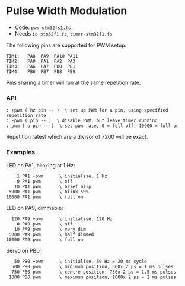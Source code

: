 # Pulse Width Modulation

* Code: `pwm-stm32fs1.fs`
* Needs `io-stm32f1.fs`, `timer-stm32f1.fs`

The following pins are supported for PWM setup:

    TIM1:   PA8  PA9  PA10 PA11
    TIM2:   PA0  PA1  PA2  PA3
    TIM3:   PA6  PA7  PB0  PB1
    TIM4:   PB6  PB7  PB8  PB9

Pins sharing a timer will run at the same repetition rate.

### API

```forth
: +pwm ( hz pin -- )  \ set up PWM for a pin, using specified repetition rate
: -pwm ( pin -- )  \ disable PWM, but leave timer running
: pwm ( u pin -- )  \ set pwm rate, 0 = full off, 10000 = full on
```

Repetition ratest which are a divisor of 7200 will be exact.

### Examples

LED on PA1, blinking at 1 Hz:

```forth
    1 PA1 +pwm      \ initialise, 1 Hz
    0 PA1 pwm       \ off
   10 PA1 pwm       \ brief blip
 5000 PA1 pwm       \ blink 50%
10000 PA1 pwm       \ full on
```

LED on PA9, dimmable:

```forth
  120 PA9 +pwm      \ initialise, 120 Hz
    0 PA9 pwm       \ off
   10 PA9 pwm       \ very dim
 5000 PA9 pwm       \ half dimmed
10000 PA9 pwm       \ full on
```

Servo on PB0:

```forth
   50 PB0 +pwm      \ initialise, 50 Hz = 20 ms cycle
  500 PB0 pwm       \ minimum position, 500x 2 µs = 1 ms pulses
  750 PB0 pwm       \ centre position, 750x 2 µs = 1.5 ms pulses
 1000 PB0 pwm       \ maximum position, 1000x 2 µs = 2 ms pulses
```
